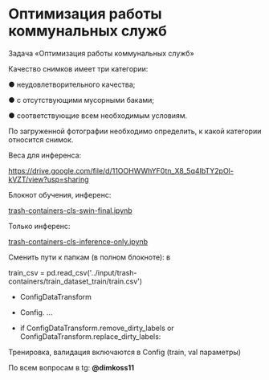 # Оптимизация работы коммунальных служб


Задача «Оптимизация работы коммунальных служб»

Качество снимков имеет три категории:

● неудовлетворительного качества;

● с отсутствующими мусорными баками;

● соответствующие всем необходимым условиям.

По загруженной фотографии необходимо определить, к какой категории относится снимок.


Веса для инференса:

https://drive.google.com/file/d/11OOHWWhYF0tn_X8_5q4IbTY2pOl-kVZT/view?usp=sharing

Блокнот обучения, инференс:

[trash-containers-cls-swin-final.ipynb](https://github.com/dimka11/trash_containers_final/blob/main/trash-containers-cls-swin-final.ipynb)

Только инференс:

[trash-containers-cls-inference-only.ipynb](https://github.com/dimka11/trash_containers_final/blob/main/trash-containers-cls-inference-only.ipynb)

Сменить пути к папкам (в полном блокноте): в

train_csv = pd.read_csv('../input/trash-containers/train_dataset_train/train.csv')

* ConfigDataTransform

* Config. ...

* if ConfigDataTransform.remove_dirty_labels or ConfigDataTransform.replace_dirty_labels:

Тренировка, валидация включаются в Config (train, val параметры)


По всем вопросам в tg: **@dimkoss11**



